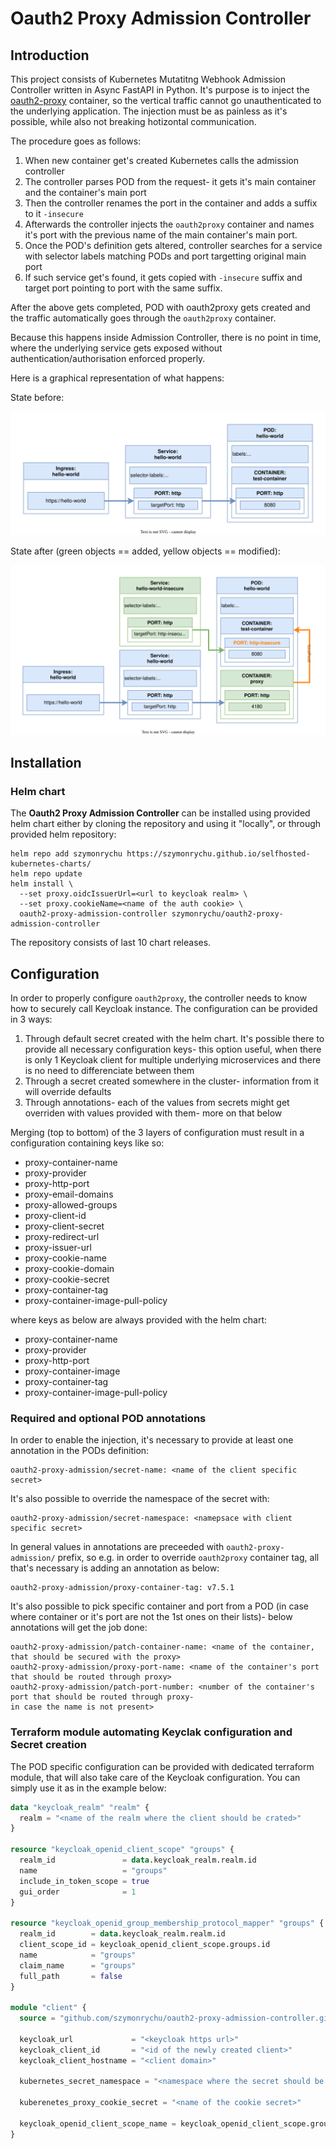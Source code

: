 # **Oauth2 Proxy Admission Controller**

## Introduction

This project consists of Kubernetes Mutatitng Webhook Admission Controller written in Async FastAPI in Python.
It's purpose is to inject the [oauth2-proxy](https://github.com/oauth2-proxy/oauth2-proxy) container,
so the vertical traffic cannot go unauthenticated to the underlying application.
The injection must be as painless as it's possible, while also not breaking hotizontal communication.

The procedure goes as follows:

1. When new container get's created Kubernetes calls the admission controller
2. The controller parses POD from the request- it gets it's main container and the container's main port
3. Then the controller renames the port in the container and adds a suffix to it `-insecure`
4. Afterwards the controller injects the `oauth2proxy` container and names it's port with the
previous name of the main container's main port.
5. Once the POD's definition gets altered, controller searches for a service with selector labels
matching PODs and port targetting original main port
6. If such service get's found, it gets copied with `-insecure` suffix and target port pointing to port with the same suffix.

After the above gets completed, POD with oauth2proxy gets created and the traffic automatically
goes through the `oauth2proxy` container.

Because this happens inside Admission Controller, there is no point in time, where the underlying
service gets exposed without authentication/authorisation enforced properly.

Here is a graphical representation of what happens:

State before:

![State Before](./docs/proxy-before-injection.svg)

State after (green objects == added, yellow objects == modified):

![State Before](./docs/proxy-after-injection.svg)

## Installation

### Helm chart

The **Oauth2 Proxy Admission Controller** can be installed using provided helm chart either by cloning
the repository and using it "locally", or through provided helm repository:

``` shell
helm repo add szymonrychu https://szymonrychu.github.io/selfhosted-kubernetes-charts/
helm repo update
helm install \
  --set proxy.oidcIssuerUrl=<url to keycloak realm> \
  --set proxy.cookieName=<name of the auth cookie> \
  oauth2-proxy-admission-controller szymonrychu/oauth2-proxy-admission-controller
```

The repository consists of last 10 chart releases.

## Configuration

In order to properly configure `oauth2proxy`, the controller needs to know how to securely call
Keycloak instance. The configuration can be provided in 3 ways:

1. Through default secret created with the helm chart. It's possible there to provide all necessary
configuration keys- this option useful, when there is only 1 Keycloak client for multiple underlying
microservices and there is no need to differenciate between them
2. Through a secret created somewhere in the cluster- information from it will override defaults
3. Through annotations- each of the values from secrets might get overriden with values
provided with them- more on that below

Merging (top to bottom) of the 3 layers of configuration must result in a configuration containing keys like so:

* proxy-container-name
* proxy-provider
* proxy-http-port
* proxy-email-domains
* proxy-allowed-groups
* proxy-client-id
* proxy-client-secret
* proxy-redirect-url
* proxy-issuer-url
* proxy-cookie-name
* proxy-cookie-domain
* proxy-cookie-secret
* proxy-container-tag
* proxy-container-image-pull-policy

where keys as below are always provided with the helm chart:

* proxy-container-name
* proxy-provider
* proxy-http-port
* proxy-container-image
* proxy-container-tag
* proxy-container-image-pull-policy

### Required and optional POD annotations

In order to enable the injection, it's necessary to provide at least one annotation in the PODs definition:

``` kubernetes
oauth2-proxy-admission/secret-name: <name of the client specific secret>
```

It's also possible to override the namespace of the secret with:

``` kubernetes
oauth2-proxy-admission/secret-namespace: <namepsace with client specific secret>
```

In general values in annotations are preceeded with `oauth2-proxy-admission/` prefix,
so e.g. in order to override `oauth2proxy` container tag, all that's necessary is adding an annotation as below:

``` kubernetes
oauth2-proxy-admission/proxy-container-tag: v7.5.1
```

It's also possible to pick specific container and port from a POD (in case where container or
it's port are not the 1st ones on their lists)- below annotations will get the job done:

``` kubernetes
oauth2-proxy-admission/patch-container-name: <name of the container, that should be secured with the proxy>
oauth2-proxy-admission/proxy-port-name: <name of the container's port that should be routed through proxy>
oauth2-proxy-admission/patch-port-number: <number of the container's port that should be routed through proxy-
in case the name is not present>
```

### Terraform module automating Keyclak configuration and Secret creation

The POD specific configuration can be provided with dedicated terraform module,
that will also take care of the Keycloak configuration.
You can simply use it as in the example below:

``` terraform
data "keycloak_realm" "realm" {
  realm = "<name of the realm where the client should be crated>"
}

resource "keycloak_openid_client_scope" "groups" {
  realm_id               = data.keycloak_realm.realm.id
  name                   = "groups"
  include_in_token_scope = true
  gui_order              = 1
}

resource "keycloak_openid_group_membership_protocol_mapper" "groups" {
  realm_id        = data.keycloak_realm.realm.id
  client_scope_id = keycloak_openid_client_scope.groups.id
  name            = "groups"
  claim_name      = "groups"
  full_path       = false
}

module "client" {
  source = "github.com/szymonrychu/oauth2-proxy-admission-controller.git//terraform_keycloak_client?ref=0.1.1"

  keycloak_url             = "<keycloak https url>"
  keycloak_client_id       = "<id of the newly created client>"
  keycloak_client_hostname = "<client domain>"

  kubernetes_secret_namespace = "<namespace where the secret should be created>"

  kuberenetes_proxy_cookie_secret = "<name of the cookie secret>"

  keycloak_openid_client_scope_name = keycloak_openid_client_scope.groups.name
}
```
